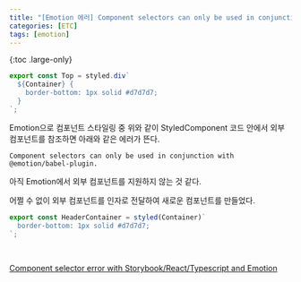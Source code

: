 ```yaml
---
title: "[Emotion 에러] Component selectors can only be used in conjunction"
categories: [ETC]
tags: [emotion]
---
```


{:toc .large-only}

```js
export const Top = styled.div`
  ${Container} {
    border-bottom: 1px solid #d7d7d7;
  }
`;
```

Emotion으로 컴포넌트 스타일링 중 위와 같이 StyledComponent 코드 안에서 외부 컴포넌트를 참조하면 아래와 같은 에러가 뜬다.

`Component selectors can only be used in conjunction with @emotion/babel-plugin.`

아직 Emotion에서 외부 컴포넌트를 지원하지 않는 것 같다.

어쩔 수 없이 외부 컴포넌트를 인자로 전달하여 새로운 컴포넌트를 만들었다.

```js
export const HeaderContainer = styled(Container)`
  border-bottom: 1px solid #d7d7d7;
`;
```

<br/>

[Component selector error with Storybook/React/Typescript and Emotion](https://stackoverflow.com/questions/63677116/component-selector-error-with-storybook-react-typescript-and-emotion)
